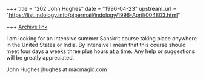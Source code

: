 +++
title = "202 John Hughes"
date = "1996-04-23"
upstream_url = "https://list.indology.info/pipermail/indology/1996-April/004803.html"

+++
[Archive link](https://list.indology.info/pipermail/indology/1996-April/004803.html)

I am looking for an intensive summer Sanskrit course taking place 
anywhere in the United States or India. By intensive I mean that this 
course should meet four days a weeks three plus hours at a time. Any help 
or suggestions will be greatly appreciated.

John Hughes
jhughes at macmagic.com




